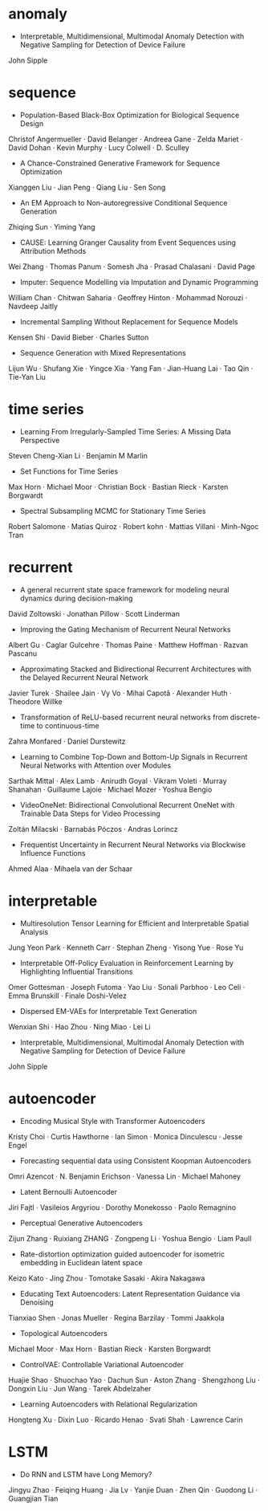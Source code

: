 # anomaly
+ Interpretable, Multidimensional, Multimodal Anomaly Detection with Negative Sampling for Detection of Device Failure

John Sipple

# sequence

+ Population-Based Black-Box Optimization for Biological Sequence Design

Christof Angermueller · David Belanger · Andreea Gane · Zelda Mariet · David Dohan · Kevin Murphy · Lucy Colwell · D. Sculley

+ A Chance-Constrained Generative Framework for Sequence Optimization

Xianggen Liu · Jian Peng · Qiang Liu · Sen Song

+ An EM Approach to Non-autoregressive Conditional Sequence Generation

Zhiqing Sun · Yiming Yang

+ CAUSE: Learning Granger Causality from Event Sequences using Attribution Methods

Wei Zhang · Thomas Panum · Somesh Jha · Prasad Chalasani · David Page

+ Imputer: Sequence Modelling via Imputation and Dynamic Programming

William Chan · Chitwan Saharia · Geoffrey Hinton · Mohammad Norouzi · Navdeep Jaitly

+ Incremental Sampling Without Replacement for Sequence Models

Kensen Shi · David Bieber · Charles Sutton

+ Sequence Generation with Mixed Representations

Lijun Wu · Shufang Xie · Yingce Xia · Yang Fan · Jian-Huang Lai · Tao Qin · Tie-Yan Liu

# time series

+ Learning From Irregularly-Sampled Time Series: A Missing Data Perspective

Steven Cheng-Xian Li · Benjamin M Marlin

+ Set Functions for Time Series

Max Horn · Michael Moor · Christian Bock · Bastian Rieck · Karsten Borgwardt

+ Spectral Subsampling MCMC for Stationary Time Series

Robert Salomone · Matias Quiroz · Robert kohn · Mattias Villani · Minh-Ngoc Tran

# recurrent

+ A general recurrent state space framework for modeling neural dynamics during decision-making

David Zoltowski · Jonathan Pillow · Scott Linderman

+ Improving the Gating Mechanism of Recurrent Neural Networks

Albert Gu · Caglar Gulcehre · Thomas Paine · Matthew Hoffman · Razvan Pascanu

+ Approximating Stacked and Bidirectional Recurrent Architectures with the Delayed Recurrent Neural Network

Javier Turek · Shailee Jain · Vy Vo · Mihai Capotă · Alexander Huth · Theodore Willke

+ Transformation of ReLU-based recurrent neural networks from discrete-time to continuous-time

Zahra Monfared · Daniel Durstewitz

+ Learning to Combine Top-Down and Bottom-Up Signals in Recurrent Neural Networks with Attention over Modules

Sarthak Mittal · Alex Lamb · Anirudh Goyal · Vikram Voleti · Murray Shanahan · Guillaume Lajoie · Michael Mozer · Yoshua Bengio

+ VideoOneNet: Bidirectional Convolutional Recurrent OneNet with Trainable Data Steps for Video Processing

Zoltán Milacski · Barnabás Póczos · Andras Lorincz

+ Frequentist Uncertainty in Recurrent Neural Networks via Blockwise Influence Functions

Ahmed Alaa · Mihaela van der Schaar

# interpretable

+ Multiresolution Tensor Learning for Efficient and Interpretable Spatial Analysis

Jung Yeon Park · Kenneth Carr · Stephan Zheng · Yisong Yue · Rose Yu

+ Interpretable Off-Policy Evaluation in Reinforcement Learning by Highlighting Influential Transitions

Omer Gottesman · Joseph Futoma · Yao Liu · Sonali Parbhoo · Leo Celi · Emma Brunskill · Finale Doshi-Velez

+ Dispersed EM-VAEs for Interpretable Text Generation

Wenxian Shi · Hao Zhou · Ning Miao · Lei Li

+ Interpretable, Multidimensional, Multimodal Anomaly Detection with Negative Sampling for Detection of Device Failure

John Sipple

# autoencoder

+ Encoding Musical Style with Transformer Autoencoders

Kristy Choi · Curtis Hawthorne · Ian Simon · Monica Dinculescu · Jesse Engel

+ Forecasting sequential data using Consistent Koopman Autoencoders

Omri Azencot · N. Benjamin Erichson · Vanessa Lin · Michael Mahoney

+ Latent Bernoulli Autoencoder

Jiri Fajtl · Vasileios Argyriou · Dorothy Monekosso · Paolo Remagnino

+ Perceptual Generative Autoencoders

Zijun Zhang · Ruixiang ZHANG · Zongpeng Li · Yoshua Bengio · Liam Paull

+ Rate-distortion optimization guided autoencoder for isometric embedding in Euclidean latent space

Keizo Kato · Jing Zhou · Tomotake Sasaki · Akira Nakagawa

+ Educating Text Autoencoders: Latent Representation Guidance via Denoising

Tianxiao Shen · Jonas Mueller · Regina Barzilay · Tommi Jaakkola

+ Topological Autoencoders

Michael Moor · Max Horn · Bastian Rieck · Karsten Borgwardt

+ ControlVAE: Controllable Variational Autoencoder

Huajie Shao · Shuochao Yao · Dachun Sun · Aston Zhang · Shengzhong Liu · Dongxin Liu · Jun Wang · Tarek Abdelzaher

+ Learning Autoencoders with Relational Regularization

Hongteng Xu · Dixin Luo · Ricardo Henao · Svati Shah · Lawrence Carin

# LSTM
+ Do RNN and LSTM have Long Memory?

Jingyu Zhao · Feiqing Huang · Jia Lv · Yanjie Duan · Zhen Qin · Guodong Li · Guangjian Tian